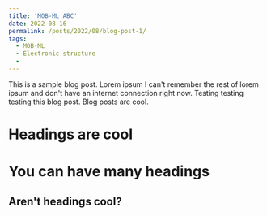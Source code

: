 ```yaml
---
title: 'MOB-ML ABC'
date: 2022-08-16
permalink: /posts/2022/08/blog-post-1/
tags:
  - MOB-ML
  - Electronic structure
  - 
---
```


This is a sample blog post. Lorem ipsum I can't remember the rest of lorem ipsum and don't have an internet connection right now. Testing testing testing this blog post. Blog posts are cool.

Headings are cool
======

You can have many headings
======

Aren't headings cool?
------